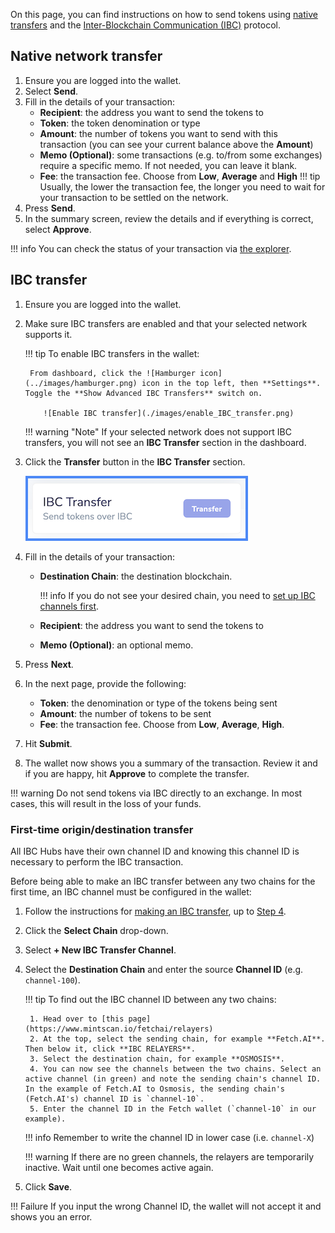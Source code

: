 On this page, you can find instructions on how to send tokens using [native transfers](#native-network-transfer) and the [Inter-Blockchain Communication (IBC)](#ibc-transfer) protocol.

## Native network transfer

1. Ensure you are logged into the wallet.
2. Select **Send**.
3. Fill in the details of your transaction:
    * **Recipient**: the address you want to send the tokens to
    * **Token**: the token denomination or type
    * **Amount**: the number of tokens you want to send with this transaction (you can see your current balance above the **Amount**)
    * **Memo (Optional)**: some transactions (e.g. to/from some exchanges) require a specific memo. If not needed, you can leave it blank.
    * **Fee**: the transaction fee. Choose from **Low**, **Average** and **High**
    !!! tip
        Usually, the lower the transaction fee, the longer you need to wait for your transaction to be settled on the network.
4. Press **Send**.
5. In the summary screen, review the details and if everything is correct, select **Approve**.

!!! info
    You can check the status of your transaction via [the explorer](https://explore-fetchhub.fetch.ai).

## IBC transfer

1. Ensure you are logged into the wallet.
2. Make sure IBC transfers are enabled and that your selected network supports it.

    !!! tip
        To enable IBC transfers in the wallet:

        From dashboard, click the ![Hamburger icon](../images/hamburger.png) icon in the top left, then **Settings**. Toggle the **Show Advanced IBC Transfers** switch on.
  
           ![Enable IBC transfer](./images/enable_IBC_transfer.png)

    !!! warning "Note"
        If your selected network does not support IBC transfers, you will not see an **IBC Transfer** section in the dashboard.

3. <span id="step4"></span>Click the **Transfer** button in the **IBC Transfer** section.

    ![IBC Transfer section](./images/ibc_transfer.png)

4. Fill in the details of your transaction:
    * **Destination Chain**: the destination blockchain.

        !!! info
            If you do not see your desired chain, you need to [set up IBC channels first](#first-time-origindestination-transfer).

    * **Recipient**: the address you want to send the tokens to
    * **Memo (Optional)**: an optional memo.

5. Press **Next**.
6. In the next page, provide the following:
    * **Token**: the denomination or type of the tokens being sent
    * **Amount**: the number of tokens to be sent
    * **Fee**: the transaction fee. Choose from **Low**, **Average**, **High**.
7. Hit **Submit**.
8. The wallet now shows you a summary of the transaction. Review it and if you are happy, hit **Approve** to complete the transfer.

!!! warning
    Do not send tokens via IBC directly to an exchange. In most cases, this will result in the loss of your funds.

### First-time origin/destination transfer

All IBC Hubs have their own channel ID and knowing this channel ID is necessary to perform the IBC transaction.

Before being able to make an IBC transfer between any two chains for the first time, an IBC channel must be configured in the wallet:

1. Follow the instructions for [making an IBC transfer](#ibc-transfer), up to [Step 4](#step4).
2. Click the **Select Chain** drop-down.
3. Select **+ New IBC Transfer Channel**.
4. Select the **Destination Chain** and enter the source **Channel ID** (e.g. `channel-100`).

    !!! tip 
        To find out the IBC channel ID between any two chains:

        1. Head over to [this page](https://www.mintscan.io/fetchai/relayers)
        2. At the top, select the sending chain, for example **Fetch.AI**. Then below it, click **IBC RELAYERS**.
        3. Select the destination chain, for example **OSMOSIS**. 
        4. You can now see the channels between the two chains. Select an active channel (in green) and note the sending chain's channel ID. In the example of Fetch.AI to Osmosis, the sending chain's (Fetch.AI's) channel ID is `channel-10`.
        5. Enter the channel ID in the Fetch wallet (`channel-10` in our example).

    !!! info
        Remember to write the channel ID in lower case (i.e. `channel-X`)

    !!! warning
            If there are no green channels, the relayers are temporarily inactive. Wait until one becomes active again.

6. Click **Save**.

!!! Failure
    If you input the wrong Channel ID, the wallet will not accept it and shows you an error.
